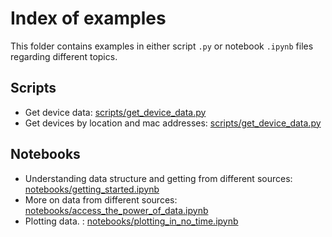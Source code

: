 # Index of examples

This folder contains examples in either script `.py` or notebook `.ipynb` files regarding different topics.

## Scripts

- Get device data: [scripts/get_device_data.py](scripts/get_device_data.py)
- Get devices by location and mac addresses: [scripts/get_device_data.py](scripts/get_device_macs.py)

## Notebooks

- Understanding data structure and getting from different sources: [notebooks/getting_started.ipynb](notebooks/getting_started.ipynb)
- More on data from different sources: [notebooks/access_the_power_of_data.ipynb](notebooks/access_the_power_of_data.ipynb)
- Plotting data. : [notebooks/plotting_in_no_time.ipynb](notebooks/plotting_in_no_time.ipynb)
